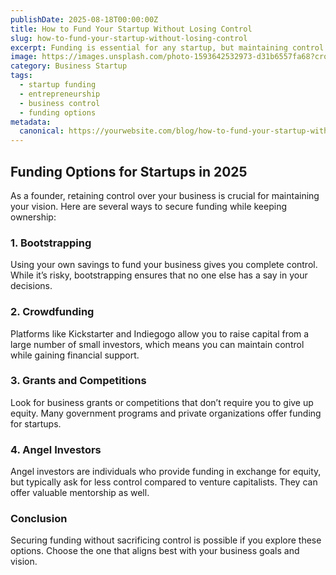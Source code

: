 ```yaml
---
publishDate: 2025-08-18T00:00:00Z
title: How to Fund Your Startup Without Losing Control
slug: how-to-fund-your-startup-without-losing-control
excerpt: Funding is essential for any startup, but maintaining control is equally important. Discover how to secure funding while keeping ownership of your business.
image: https://images.unsplash.com/photo-1593642532973-d31b6557fa68?crop=entropy&cs=tinysrgb&fit=max&ixid=MnwzNjQzOXwwfDF8c2VhcmNofDJ8fGZ1bmRpbmd8ZW58MHx8fDE2NzYzNzYyMzI&ixlib=rb-1.2.1&q=80&w=1080
category: Business Startup
tags:
  - startup funding
  - entrepreneurship
  - business control
  - funding options
metadata:
  canonical: https://yourwebsite.com/blog/how-to-fund-your-startup-without-losing-control
---
```


## Funding Options for Startups in 2025

As a founder, retaining control over your business is crucial for maintaining your vision. Here are several ways to secure funding while keeping ownership:

### 1. **Bootstrapping**  
Using your own savings to fund your business gives you complete control. While it’s risky, bootstrapping ensures that no one else has a say in your decisions.

### 2. **Crowdfunding**  
Platforms like Kickstarter and Indiegogo allow you to raise capital from a large number of small investors, which means you can maintain control while gaining financial support.

### 3. **Grants and Competitions**  
Look for business grants or competitions that don’t require you to give up equity. Many government programs and private organizations offer funding for startups.

### 4. **Angel Investors**  
Angel investors are individuals who provide funding in exchange for equity, but typically ask for less control compared to venture capitalists. They can offer valuable mentorship as well.

### Conclusion  
Securing funding without sacrificing control is possible if you explore these options. Choose the one that aligns best with your business goals and vision.
